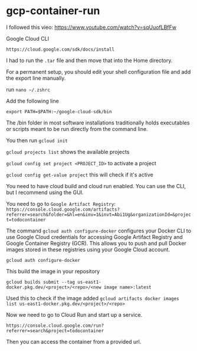 # gcp-container-run

I followed this vieo:
https://www.youtube.com/watch?v=sqUuofLBfFw

Google Cloud CLI

`https://cloud.google.com/sdk/docs/install`

I had to run the `.tar` file and then move that into the Home directory.

For a permanent setup, you should edit your shell configuration file and add the export line manually.

run `nano ~/.zshrc`

Add the following line

`export PATH=$PATH:~/google-cloud-sdk/bin`

The /bin folder in most software installations traditionally holds executables or scripts meant to be run directly from the command line.

You then run `gcloud init`

`gcloud projects list` shows the available projects

`gcloud config set project <PROJECT_ID>` to activate a project

`gcloud config get-value project` this will check if it's active

You need to have cloud build and cloud run enabled. You can use the CLI, but I recommend using the GUI. 

You need to go to `Google Artifact Registry`: `https://console.cloud.google.com/artifacts?referrer=search&folder=&hl=en&inv=1&invt=Abi1Ug&organizationId=&project=todocontainer`

The command `gcloud auth configure-docker`  configures your Docker CLI to use Google Cloud credentials for accessing Google Artifact Registry and Google Container Registry (GCR). This allows you to push and pull Docker images stored in these registries using your Google Cloud account.

`gcloud auth configure-docker` 

This build the image in your repository

`gcloud builds submit --tag us-east1-docker.pkg.dev/<project>/<repo>/<new image name>:latest`

Used this to check if the image added
`gcloud artifacts docker images list us-east1-docker.pkg.dev/<project>/<repo>`

Now we need to go to Cloud Run and start up a service.

`https://console.cloud.google.com/run?referrer=search&project=todocontainer`

Then you can access the container from a provided url. 

